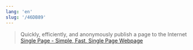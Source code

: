 ```yaml
---
lang: 'en'
slug: '/46DB89'
---
```


> Quickly, efficiently, and anonymously publish a page to the Internet [Single Page - Simple, Fast, Single Page Webpage](https://singlepage.cc/)

<head>
  <html lang="en-US"/>
</head>
